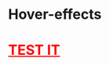 # Hover-effects
<h1><a  style="color: red; text-transform: uppercase;" href="https://hovermranri29.netlify.app/">test it</a></h1?

